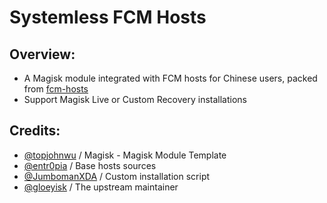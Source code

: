 Systemless FCM Hosts
====================

Overview:
---------

- A Magisk module integrated with FCM hosts for Chinese users, packed
  from [fcm-hosts](https://github.com/entr0pia/fcm-hosts)
- Support Magisk Live or Custom Recovery installations

Credits:
--------

- [@topjohnwu](https://github.com/topjohnwu) / Magisk - Magisk Module Template
- [@entr0pia](https://github.com/entr0pia) / Base hosts sources
- [@JumbomanXDA](https://github.com/JumbomanXDA) / Custom installation script
- [@gloeyisk](https://github.com/gloeyisk) / The upstream maintainer

